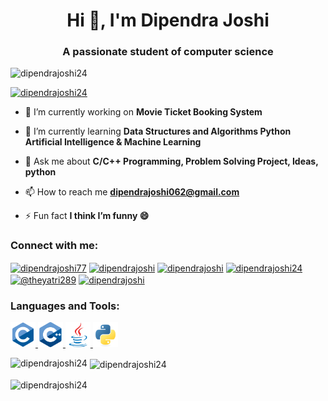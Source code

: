 <h1 align="center">Hi 👋, I'm Dipendra Joshi</h1>
<h3 align="center">A passionate student of computer science</h3>

<p align="left"> <img src="https://komarev.com/ghpvc/?username=dipendrajoshi24&label=Profile%20views&color=0e75b6&style=flat" alt="dipendrajoshi24" /> </p>

<p align="left"> <a href="https://github.com/ryo-ma/github-profile-trophy"><img src="https://github-profile-trophy.vercel.app/?username=dipendrajoshi24" alt="dipendrajoshi24" /></a> </p>

- 🔭 I’m currently working on **Movie Ticket Booking System**

- 🌱 I’m currently learning **Data Structures and Algorithms Python Artificial Intelligence & Machine Learning**

- 💬 Ask me about **C/C++ Programming, Problem Solving Project, Ideas, python**

- 📫 How to reach me **dipendrajoshi062@gmail.com**

- ⚡ Fun fact **I think I’m funny 😄**

<h3 align="left">Connect with me:</h3>
<p align="left">
<a href="https://twitter.com/dipendrajoshi77" target="blank"><img align="center" src="https://raw.githubusercontent.com/rahuldkjain/github-profile-readme-generator/master/src/images/icons/Social/twitter.svg" alt="dipendrajoshi77" height="30" width="40" /></a>
<a href="https://linkedin.com/in/dipendrajoshi" target="blank"><img align="center" src="https://raw.githubusercontent.com/rahuldkjain/github-profile-readme-generator/master/src/images/icons/Social/linked-in-alt.svg" alt="dipendrajoshi" height="30" width="40" /></a>
<a href="https://fb.com/dipendrajoshi" target="blank"><img align="center" src="https://raw.githubusercontent.com/rahuldkjain/github-profile-readme-generator/master/src/images/icons/Social/facebook.svg" alt="dipendrajoshi" height="30" width="40" /></a>
<a href="https://instagram.com/dipendrajoshi24" target="blank"><img align="center" src="https://raw.githubusercontent.com/rahuldkjain/github-profile-readme-generator/master/src/images/icons/Social/instagram.svg" alt="dipendrajoshi24" height="30" width="40" /></a>
<a href="https://www.youtube.com/c/@theyatri289" target="blank"><img align="center" src="https://raw.githubusercontent.com/rahuldkjain/github-profile-readme-generator/master/src/images/icons/Social/youtube.svg" alt="@theyatri289" height="30" width="40" /></a>
<a href="https://www.leetcode.com/dipendrajoshi" target="blank"><img align="center" src="https://raw.githubusercontent.com/rahuldkjain/github-profile-readme-generator/master/src/images/icons/Social/leet-code.svg" alt="dipendrajoshi" height="30" width="40" /></a>
</p>

<h3 align="left">Languages and Tools:</h3>
<p align="left"> <a href="https://www.cprogramming.com/" target="_blank" rel="noreferrer"> <img src="https://raw.githubusercontent.com/devicons/devicon/master/icons/c/c-original.svg" alt="c" width="40" height="40"/> </a> <a href="https://www.w3schools.com/cpp/" target="_blank" rel="noreferrer"> <img src="https://raw.githubusercontent.com/devicons/devicon/master/icons/cplusplus/cplusplus-original.svg" alt="cplusplus" width="40" height="40"/> </a> <a href="https://www.java.com" target="_blank" rel="noreferrer"> <img src="https://raw.githubusercontent.com/devicons/devicon/master/icons/java/java-original.svg" alt="java" width="40" height="40"/> </a> <a href="https://www.python.org" target="_blank" rel="noreferrer"> <img src="https://raw.githubusercontent.com/devicons/devicon/master/icons/python/python-original.svg" alt="python" width="40" height="40"/> </a> </p>

<p><img align="left" src="https://github-readme-stats.vercel.app/api/top-langs?username=dipendrajoshi24&show_icons=true&locale=en&layout=compact" alt="dipendrajoshi24" /></p>

<p>&nbsp;<img align="center" src="https://github-readme-stats.vercel.app/api?username=dipendrajoshi24&show_icons=true&locale=en" alt="dipendrajoshi24" /></p>

<p><img align="center" src="https://github-readme-streak-stats.herokuapp.com/?user=dipendrajoshi24&" alt="dipendrajoshi24" /></p>
